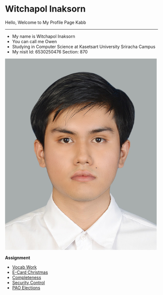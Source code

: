 # Witchapol Inaksorn

Hello, Welcome to My Profile Page Kabb

---

- My name is Witchapol Inaksorn
- You can call me Owen
- Studying in Computer Science at Kasetsart University Sriracha Campus
- My nisit Id: 6530250476 Section: 870

![Myprofile](img/profile.jpeg)

**Assignment**  
  - [Vocab Work](https://witchapolinaksorn.github.io/vlan)  
  - [E-Card Christmas](https://witchapolinaksorn.github.io/eCardChristmas)
  - [Completeness](https://witchapolinaksorn.github.io/completeness)
  - [Security Control](https://witchapolinaksorn.github.io/security-control)
  - [PAO Elections](https://witchapolinaksorn.github.io/pao-elections)



